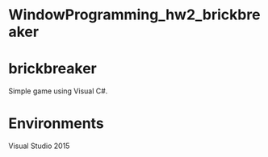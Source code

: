 # WindowProgramming_hw2_brickbreaker

# brickbreaker

Simple game using Visual C#.

# Environments

Visual Studio 2015
